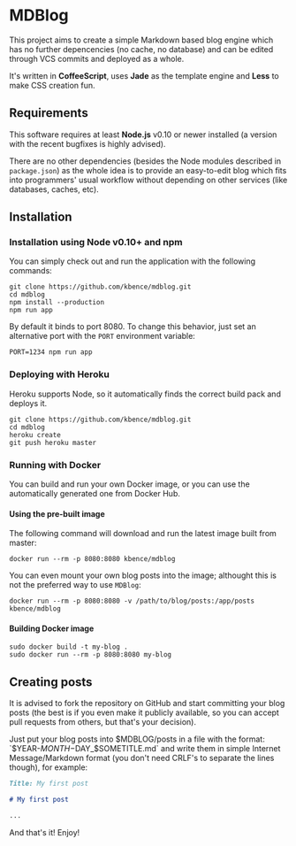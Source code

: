 # MDBlog

This project aims to create a simple Markdown based blog engine which has no further depencencies (no cache, no database) and can be edited through VCS commits and deployed as a whole.

It's written in **CoffeeScript**, uses **Jade** as the template engine and **Less** to make CSS creation fun.

## Requirements

This software requires at least **Node.js** v0.10 or newer installed (a version with the recent bugfixes is highly advised).

There are no other dependencies (besides the Node modules described in `package.json`) as the whole idea is to provide an easy-to-edit blog which fits into programmers' usual workflow without depending on other services (like databases, caches, etc).

## Installation

### Installation using Node v0.10+ and npm

You can simply check out and run the application with the following commands:

    git clone https://github.com/kbence/mdblog.git
    cd mdblog
    npm install --production
    npm run app

By default it binds to port 8080. To change this behavior, just set an alternative port with the `PORT` environment variable:

    PORT=1234 npm run app

### Deploying with Heroku

Heroku supports Node, so it automatically finds the correct build pack and deploys it.

    git clone https://github.com/kbence/mdblog.git
    cd mdblog
    heroku create
    git push heroku master

### Running with Docker

You can build and run your own Docker image, or you can use the automatically generated one from Docker Hub.

#### Using the pre-built image

The following command will download and run the latest image built from master:

    docker run --rm -p 8080:8080 kbence/mdblog

You can even mount your own blog posts into the image; althought this is not the preferred way to use `MDBlog`:

    docker run --rm -p 8080:8080 -v /path/to/blog/posts:/app/posts kbence/mdblog

#### Building Docker image

    sudo docker build -t my-blog .
    sudo docker run --rm -p 8080:8080 my-blog

## Creating posts

It is advised to fork the repository on GitHub and start committing your blog posts (the best is if you even make it publicly available, so you can accept pull requests from others, but that's your decision).

Just put your blog posts into $MDBLOG/posts in a file with the format: `$YEAR-$MONTH-$DAY_$SOMETITLE.md` and write them in simple Internet Message/Markdown format (you don't need CRLF's to separate the lines though), for example:

```markdown
Title: My first post

# My first post

...
```

And that's it! Enjoy!
